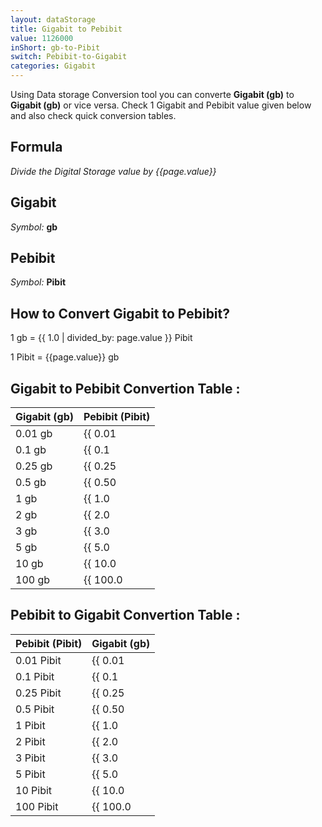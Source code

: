 ```yaml
---
layout: dataStorage
title: Gigabit to Pebibit
value: 1126000
inShort: gb-to-Pibit
switch: Pebibit-to-Gigabit
categories: Gigabit
---
```


Using Data storage Conversion tool you can converte **Gigabit (gb)** to **Gigabit (gb)** or vice versa. Check 1 Gigabit and Pebibit value given below and also check quick conversion tables.

## Formula
*Divide the Digital Storage value by {{page.value}}*

## Gigabit
*Symbol:* **gb**

## Pebibit
*Symbol:* **Pibit**

## How to Convert Gigabit to Pebibit?

1 gb = {{ 1.0 | divided_by: page.value }} Pibit

1 Pibit = {{page.value}} gb


## Gigabit to Pebibit Convertion Table :

| Gigabit (gb) | Pebibit (Pibit) |
| ---- | ---- |
| 0.01 gb | {{ 0.01 | divided_by: page.value }} Pibit |
| 0.1 gb | {{ 0.1 | divided_by: page.value }} Pibit |
| 0.25 gb | {{ 0.25 | divided_by: page.value }} Pibit |
| 0.5 gb | {{ 0.50 | divided_by: page.value }} Pibit |
| 1 gb | {{ 1.0 | divided_by: page.value }} Pibit |
| 2 gb | {{ 2.0 | divided_by: page.value }} Pibit |
| 3 gb | {{ 3.0 | divided_by: page.value }} Pibit |
| 5 gb | {{ 5.0 | divided_by: page.value }} Pibit |
| 10 gb | {{ 10.0 | divided_by: page.value }} Pibit |
| 100 gb | {{ 100.0 | divided_by: page.value }} Pibit |

## Pebibit to Gigabit Convertion Table :

| Pebibit (Pibit) | Gigabit (gb) |
| ---- | ---- |
| 0.01 Pibit | {{ 0.01 | times: page.value }} gb |
| 0.1 Pibit | {{ 0.1 | times: page.value }} gb |
| 0.25 Pibit | {{ 0.25 | times: page.value }} gb |
| 0.5 Pibit | {{ 0.50 | times: page.value }} gb |
| 1 Pibit | {{ 1.0 | times: page.value }} gb |
| 2 Pibit | {{ 2.0 | times: page.value }} gb |
| 3 Pibit | {{ 3.0 | times: page.value }} gb |
| 5 Pibit | {{ 5.0 | times: page.value }} gb |
| 10 Pibit | {{ 10.0 | times: page.value }} gb |
| 100 Pibit | {{ 100.0 | times: page.value }} gb |


<script>
document.getElementById('selectInput')[10].selected = true
document.getElementById('selectOutput')[19].selected = true
</script>
